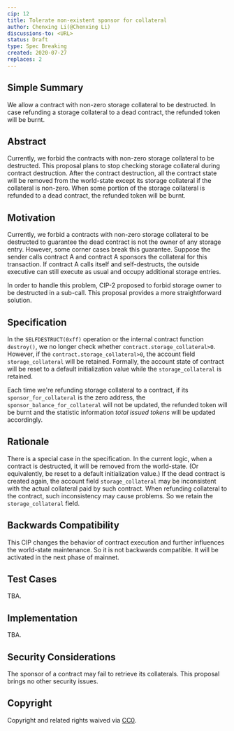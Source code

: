 ```yaml
---
cip: 12
title: Tolerate non-existent sponsor for collateral
author: Chenxing Li(@Chenxing Li)
discussions-to: <URL>
status: Draft
type: Spec Breaking
created: 2020-07-27
replaces: 2
---
```


<!--You can leave these HTML comments in your merged CIP and delete the visible duplicate text guides, they will not appear and may be helpful to refer to if you edit it again. This is the suggested template for new CIPs. Note that a CIP number will be assigned by an editor. When opening a pull request to submit your CIP, please use an abbreviated title in the filename, `CIP-draft_title_abbrev.md`. The title should be 44 characters or less.-->

## Simple Summary
<!--"If you can't explain it simply, you don't understand it well enough." Provide a simplified and layman-accessible explanation of the CIP.-->
We allow a contract with non-zero storage collateral to be destructed. In case refunding a storage collateral to a dead contract, the refunded token will be burnt. 

## Abstract
<!--A short (~200 word) description of the technical issue being addressed.-->
Currently, we forbid the contracts with non-zero storage collateral to be destructed. This proposal plans to stop checking storage collateral during contract destruction. After the contract destruction, all the contract state will be removed from the world-state except its storage collateral if the collateral is non-zero. When some portion of the storage collateral is refunded to a dead contract, the refunded token will be burnt. 

## Motivation
<!--The motivation is critical for CIPs that want to change the Conflux protocol. It should clearly explain why the existing protocol specification is inadequate to address the problem that the CIP solves. CIP submissions without sufficient motivation may be rejected outright.-->
Currently, we forbid a contracts with non-zero storage collateral to be destructed to guarantee the dead contract is not the owner of any storage entry. However, some corner cases break this guarantee. Suppose the sender calls contract A and contract A sponsors the collateral for this transaction. If contract A calls itself and self-destructs, the outside executive can still execute as usual and occupy additional storage entries.

In order to handle this problem, CIP-2 proposed to forbid storage owner to be destructed in a sub-call. This proposal provides a more straightforward solution. 

## Specification
<!--The technical specification should describe the syntax and semantics of any new feature. The specification should be detailed enough to allow competing, interoperable implementations for any of the current Conflux platforms ([conflux-rust](https://github.com/Conflux-Chain/conflux-rust)).-->

In the `SELFDESTRUCT(0xff)` operation or the internal contract function `destroy()`, we no longer check whether `contract.storage_collateral>0`. However, if the `contract.storage_collateral>0`, the account field `storage_collateral` will be retained. Formally, the account state of contract will be reset to a default initialization value while the `storage_collateral` is retained. 

Each time we're refunding storage collateral to a contract, if its `sponsor_for_collateral` is the zero address, the `sponsor_balance_for_collateral` will not be updated, the refunded token will be burnt and the statistic information *total issued tokens* will be updated accordingly. 

## Rationale
<!--The rationale fleshes out the specification by describing what motivated the design and why particular design decisions were made. It should describe alternate designs that were considered and related work, e.g. how the feature is supported in other languages. The rationale may also provide evidence of consensus within the community, and should discuss important objections or concerns raised during discussion.-->

There is a special case in the specification. In the current logic, when a contract is destructed, it will be removed from the world-state. (Or equivalently, be reset to a default initialization value.) If the dead contract is created again, the account field `storage_collateral` may be inconsistent with the actual collateral paid by such contract. When refunding collateral to the contract, such inconsistency may cause problems. So we retain the `storage_collateral` field.

## Backwards Compatibility
<!--All CIPs that introduce backwards incompatibilities must include a section describing these incompatibilities and their severity. The CIP must explain how the author proposes to deal with these incompatibilities. CIP submissions without a sufficient backwards compatibility treatise may be rejected outright.-->
This CIP changes the behavior of contract execution and further influences the world-state maintenance. So it is not backwards compatible. It will be activated in the next phase of mainnet.

## Test Cases
<!--Test cases for an implementation are mandatory for CIPs that are affecting consensus changes. Other CIPs can choose to include links to test cases if applicable.-->
TBA.

## Implementation
<!--The implementations must be completed before any CIP is given status "Final", but it need not be completed before the CIP is accepted. While there is merit to the approach of reaching consensus on the specification and rationale before writing code, the principle of "rough consensus and running code" is still useful when it comes to resolving many discussions of API details.-->
TBA.

## Security Considerations
<!--All CIPs must contain a section that discusses the security implications/considerations relevant to the proposed change. Include information that might be important for security discussions, surfaces risks and can be used throughout the life cycle of the proposal. E.g. include security-relevant design decisions, concerns, important discussions, implementation-specific guidance and pitfalls, an outline of threats and risks and how they are being addressed. CIP submissions missing the "Security Considerations" section will be rejected. a CIP cannot proceed to status "Final" without a Security Considerations discussion deemed sufficient by the reviewers.-->
The sponsor of a contract may fail to retrieve its collaterals. This proposal brings no other security issues.

## Copyright
Copyright and related rights waived via [CC0](https://creativecommons.org/publicdomain/zero/1.0/).
